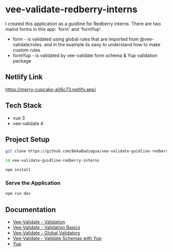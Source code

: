 # vee-validate-redberry-interns

I created this application as a guidline for Redberry interns.
There are two maind forms in this app: 'form' and 'formYup'.

- form - is validated using global rules that are imported from @vee-validate/rules. and in the example its easy to understand how to make custom rules
- formYup - is validated by vee-validate form schema & Yup validation package

## Netlify Link

https://merry-cupcake-a06c73.netlify.app/

## Tech Stack

- vue 3
- vee-validate 4

## Project Setup

```sh
git clone https://github.com/BekaBadzagua/vee-validate-guidline-redberry-interns
```

```sh
cd vee-validate-guidline-redberry-interns
```

```sh
npm install
```

### Serve the Application

```sh
npm run dev
```

## Documentation

- [Vee-Validate - Validation](https://vee-validate.logaretm.com/v4/guide/components/validation#form-level-validation)
- [Vee-Validate - Validation Basics](https://vee-validate.logaretm.com/v4/tutorials/basics)
- [Vee-Validate - Global Validators](https://vee-validate.logaretm.com/v4/guide/global-validators)
- [Vee-Validate - Validate Schemas with Yup](https://vee-validate.logaretm.com/v4/guide/components/validation#validation-schemas-with-yup)
- [Yup](https://github.com/jquense/yup)
